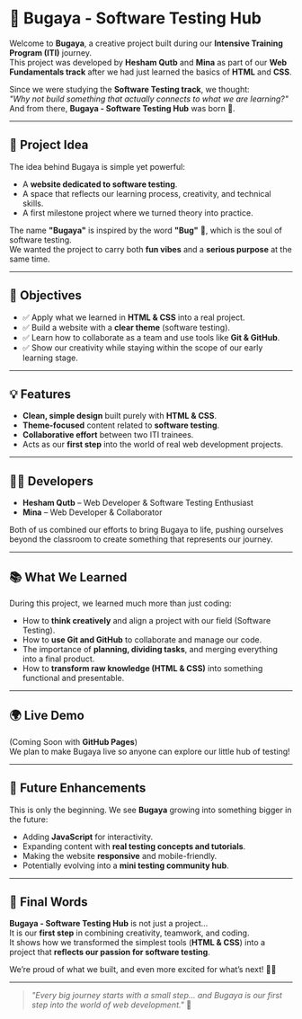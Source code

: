 # 🐞 Bugaya - Software Testing Hub  

Welcome to **Bugaya**, a creative project built during our **Intensive Training Program (ITI)** journey.  
This project was developed by **Hesham Qutb** and **Mina** as part of our **Web Fundamentals track** after we had just learned the basics of **HTML** and **CSS**.  

Since we were studying the **Software Testing track**, we thought:  
_"Why not build something that actually connects to what we are learning?"_  
And from there, **Bugaya - Software Testing Hub** was born 🚀.  

---

## 🌟 Project Idea  

The idea behind Bugaya is simple yet powerful:  
- A **website dedicated to software testing**.  
- A space that reflects our learning process, creativity, and technical skills.  
- A first milestone project where we turned theory into practice.  

The name **"Bugaya"** is inspired by the word **"Bug"** 🐞, which is the soul of software testing.  
We wanted the project to carry both **fun vibes** and a **serious purpose** at the same time.  

---

## 🎯 Objectives  

- ✅ Apply what we learned in **HTML & CSS** into a real project.  
- ✅ Build a website with a **clear theme** (software testing).  
- ✅ Learn how to collaborate as a team and use tools like **Git & GitHub**.  
- ✅ Show our creativity while staying within the scope of our early learning stage.  

---

## 💡 Features  

- **Clean, simple design** built purely with **HTML & CSS**.  
- **Theme-focused** content related to **software testing**.  
- **Collaborative effort** between two ITI trainees.  
- Acts as our **first step** into the world of real web development projects.  

---

## 👨‍💻 Developers  

- **Hesham Qutb** – Web Developer & Software Testing Enthusiast  
- **Mina** – Web Developer & Collaborator  

Both of us combined our efforts to bring Bugaya to life, pushing ourselves beyond the classroom to create something that represents our journey.  

---

## 📚 What We Learned  

During this project, we learned much more than just coding:  
- How to **think creatively** and align a project with our field (Software Testing).  
- How to **use Git and GitHub** to collaborate and manage our code.  
- The importance of **planning, dividing tasks**, and merging everything into a final product.  
- How to **transform raw knowledge (HTML & CSS)** into something functional and presentable.  

---

## 🌍 Live Demo  

(Coming Soon with **GitHub Pages**)  
We plan to make Bugaya live so anyone can explore our little hub of testing!  

---

## 🚀 Future Enhancements  

This is only the beginning. We see **Bugaya** growing into something bigger in the future:  
- Adding **JavaScript** for interactivity.  
- Expanding content with **real testing concepts and tutorials**.  
- Making the website **responsive** and mobile-friendly.  
- Potentially evolving into a **mini testing community hub**.  

---

## 🎉 Final Words  

**Bugaya - Software Testing Hub** is not just a project…  
It is our **first step** in combining creativity, teamwork, and coding.  
It shows how we transformed the simplest tools (**HTML & CSS**) into a project that **reflects our passion for software testing**.  

We’re proud of what we built, and even more excited for what’s next! 💪🔥  

---

> _"Every big journey starts with a small step… and Bugaya is our first step into the world of web development."_ 🐞
